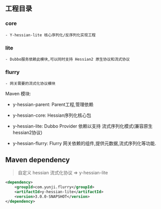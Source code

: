 
## 工程目录

### core
    
    - Y-hessian-lite 核心序列化/反序列化实现工程

### lite
    - Dubbo服务依赖此模块,可以同时支持 Hessian2 原生协议和流式协议

### flurry
    - 网关需要的流式化协议模块
    

Maven 模块:

- y-hessian-parent: Parent工程,管理依赖

- y-hessian-core: Hessian序列化核心包
 
- y-hessian-lite: Dubbo Provider 依赖以支持 流式序列化模式(兼容原生hessian2协议)

- y-hessian-flurry: Flurry 网关依赖的组件,提供元数据,流式序列化等功能.




## Maven dependency

> 自定义 hessian 流式化协议 => y-hessian-lite
```xml
<dependency>
    <groupId>com.yunji.flurry</groupId>
    <artifactId>y-hessian-lite</artifactId>
    <version>3.0.0-SNAPSHOT</version>
</dependency>
```

